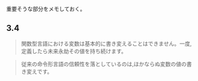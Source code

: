 重要そうな部分をメモしておく。

## 3.4

> 関数型言語における変数は基本的に書き変えることはできません。一度,定義したら未来永劫その値を持ち続けます。

> 従来の命令形言語の信頼性を落としているのは,ほかならぬ変数の値の書き変えです。
